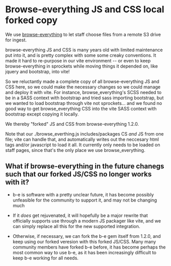 # Browse-everything JS and CSS local forked copy

We use [browse-everything](https://github.com/samvera/browse-everything) to let staff choose files from a remote S3 drive for ingest.

browse-everything JS and CSS is many years old with limited maintenance put into it, and is pretty complex with some some creaky conventions. It made it hard to re-purpose in our vite environment -- or even to keep browse-everything in sprockets while moving things it depended on, like jquery and bootstrap, into vite!

So we reluctantly made a complete copy of all browse-everything JS and CSS here, so we could make the necessary changes so we could manage and deploy it with vite. For instance, browse_everything's SCSS needed to be in a SASS context with bootstrap and tried sass importing bootstrap, but we wanted to load bootstrap through vite not sprockets... and we found no good way to get browse_everything CSS into the vite SASS context with bootstrap except copying it locally.

We thereby "forked" JS and CSS from browse-everything 1.2.0.

Note that our ./browse_everthing.js includes/packages CS _and_ JS from one file; vite can handle that, and automatically writes out the neccesary html tags and/or javascript to load it all. It currently only needs to be loaded on staff pages, since that's the only place we use browse_everything.

## What if browse-everything in the future chanegs such that our forked JS/CSS no longer works with it?

* b-e is software with a pretty unclear future, it has become possibly unfeasible for the community to support it, and may not be changing much

* If it _does_ get rejuvenated, it will hopefully be a major rewrite that officially supports use through a modern JS packager like vite, and we can simply replace all this for the new supported integration.

* Otherwise, if necessary, we can fork the b-e gem itself from 1.2.0, and keep using our forked veresion with this forked JS/CSS.  Many many community members have forked b-e before, it has become perhaps the most common way to use b-e, as it has been increasingly difficult to keep b-e working for all needs.
